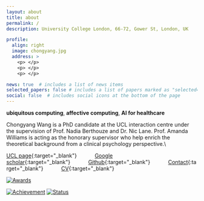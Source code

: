 ```yaml
---
layout: about
title: about
permalink: /
description: University College London, 66-72, Gower St, London, UK

profile:
  align: right
  image: chongyang.jpg 
  address: >
    <p> </p>
    <p> </p>
    <p> </p>

news: true  # includes a list of news items
selected_papers: false # includes a list of papers marked as "selected={true}"
social: false  # includes social icons at the bottom of the page
---
```

**ubiquitous computing**, **affective computing**, **AI for healthcare** 

Chongyang Wang is a PhD candidate at the UCL interaction centre under the supervision of Prof. Nadia Berthouze and Dr. Nic Lane. Prof. Amanda Williams is acting as the honorary supervisor who help enrich the theoretical background from a clinical psychology perspective.\\
<!-- His main research focus is on ubiquitous and affective computing for healthcare applications. He was awarded two prestigious scholarships from UCL to carry out his PhD studies on the topic of developing new body sensing technology to support chronic pain physical rehabilitation. -->

[UCL page](https://uclic.ucl.ac.uk/people/chongyang-wang){:target="\_blank"}&nbsp;&nbsp;&nbsp;&nbsp;&nbsp;&nbsp;&nbsp;&nbsp;&nbsp;&nbsp;&nbsp;&nbsp;[Google scholar](https://scholar.google.com/citations?user=H7VBxLgAAAAJ&hl=en){:target="\_blank"}&nbsp;&nbsp;&nbsp;&nbsp;&nbsp;&nbsp;&nbsp;&nbsp;&nbsp;&nbsp;&nbsp;&nbsp;[Github](https://github.com/Mvrjustid){:target="\_blank"}&nbsp;&nbsp;&nbsp;&nbsp;&nbsp;&nbsp;&nbsp;&nbsp;&nbsp;&nbsp;&nbsp;&nbsp;[Contact](mailto:chongyang.wang.17@ucl.ac.uk){:target="\_blank"}&nbsp;&nbsp;&nbsp;&nbsp;&nbsp;&nbsp;&nbsp;&nbsp;&nbsp;&nbsp;&nbsp;&nbsp;[CV](/assets/pdf/ChongyangWang_CV.pdf){:target="\_blank"}

[![Awards](https://img.shields.io/badge/Awards-UCL%20ORS--GRS-blueviolet?style=flat-square&logo=Unacademy)](https://www.ucl.ac.uk/economics/study/postgraduate/funding/funding/ucl-research-scholarships-grs-and-ors)
<!-- [![Citation](https://img.shields.io/badge/Google%20scholar%20citation-%3E250-4682B4?style=flat-square&logo=Google-Scholar)](https://scholar.google.com/citations?user=H7VBxLgAAAAJ&hl=en) -->
[![Achievement](https://img.shields.io/badge/Milestone-1st%20IMWUT-FF8C00?style=flat-square&logo=Google-Keep)](https://github.com/Mvrjustid/IMWUT-Hierarchical-HAR-PBD)
[![Status](https://img.shields.io/badge/Status-Completing%20PhD-1E90FF?style=flat-square&logo=Clockify)](https://www.ucl.ac.uk/students/exams-and-assessments/research-assessments/format-bind-and-submit-your-thesis-general-guidance)
